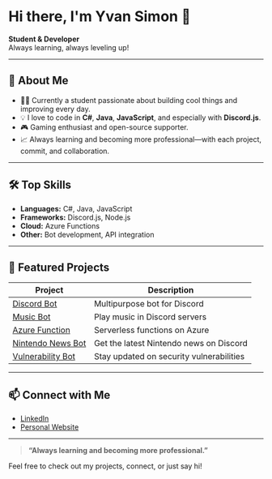 # Hi there, I'm Yvan Simon 👋

**Student & Developer**  
Always learning, always leveling up!

---

## 🚀 About Me

- 👨‍💻 Currently a student passionate about building cool things and improving every day.
- 💡 I love to code in **C#**, **Java**, **JavaScript**, and especially with **Discord.js**.
- 🎮 Gaming enthusiast and open-source supporter.
- 📈 Always learning and becoming more professional—with each project, commit, and collaboration.

---

## 🛠️ Top Skills

- **Languages:** C#, Java, JavaScript
- **Frameworks:** Discord.js, Node.js
- **Cloud:** Azure Functions
- **Other:** Bot development, API integration

---

## 🌟 Featured Projects

| Project                                          | Description                              |
| ------------------------------------------------ | ---------------------------------------- |
| [Discord Bot](https://github.com/Yvan4001/bot_discord) | Multipurpose bot for Discord             |
| [Music Bot](https://github.com/Yvan4001/bot_discord_music) | Play music in Discord servers            |
| [Azure Function](https://github.com/Yvan4001/azure_function) | Serverless functions on Azure            |
| [Nintendo News Bot](https://github.com/Yvan4001/bot_discord_news_nitendo) | Get the latest Nintendo news on Discord  |
| [Vulnerability Bot](https://github.com/Yvan4001/bot_discord_vunerability) | Stay updated on security vulnerabilities |

---

## 📫 Connect with Me

- [LinkedIn](https://www.linkedin.com/in/yvan-simon-448b11153)
- [Personal Website](https://data.sivagames.com)

---

> **“Always learning and becoming more professional.”**

Feel free to check out my projects, connect, or just say hi!
